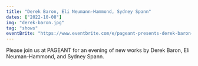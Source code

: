 ```yaml
---
title: "Derek Baron, Eli Neumann-Hammond, Sydney Spann"
dates: ["2022-10-08"]
img: "derek-baron.jpg"
tag: "shows"
eventBrite: "https://www.eventbrite.com/e/pageant-presents-derek-baron-eli-neuman-hammond-sydney-spann-tickets-411490437977?aff=ebdsoporgprofile"
---
```


Please join us at PAGEANT for an evening of new works by Derek Baron, Eli Neuman-Hammond, and Sydney Spann.
